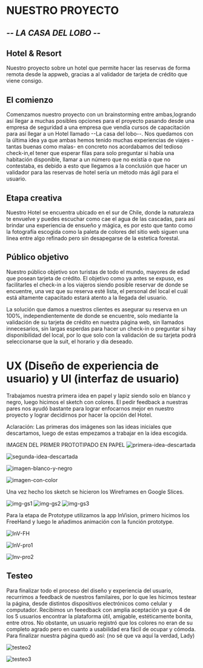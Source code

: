 # NUESTRO PROYECTO
## *-- LA CASA DEL LOBO --*  
## Hotel & Resort

Nuestro proyecto sobre un hotel que permite hacer las reservas de forma remota desde la appweb, gracias a al validador de tarjeta de crédito que viene consigo. 

## El comienzo 
Comenzamos nuestro proyecto con un brainstorming entre ambas,logrando así llegar a muchas posibles opciones para el proyecto pasando desde una empresa de seguridad a una empresa que vendía cursos de capacitación para así llegar a un Hotel llamado --La casa del lobo--. Nos quedamos con la última idea ya que ambas hemos tenido muchas experiencias de viajes -tantas buenas como malas- en concreto nos acordabamos del tedioso check-in,el tener que esperar filas para solo preguntar si había una habitación disponible, llamar a un número que no existía o que no contestaba, es debido a esto que llegamos a la conclusión que hacer un validador para las reservas de hotel sería un método más ágil para el usuario. 

## Etapa creativa
Nuestro Hotel se encuentra ubicado en el sur de Chile, donde la naturaleza te envuelve y puedes escuchar como cae el agua de las cascadas, para así brindar una experiencia de ensueño y mágica, es por esto que tanto como la fotografía escogida como la paleta de colores del sitio web siguen una linea entre algo refinado pero sin desapegarse de la estetica forestal.

## Público objetivo
Nuestro público objetivo son turistas de todo el mundo, mayores de edad que posean tarjeta de crédito. El objetivo como ya antes se expuso, es facilitarles el check-in a los viajeros siendo posible reservar de donde se encuentre, una vez que su reserva esté lista, el personal del local el cuál está altamente capacitado estará atento a la llegada del usuario.


La solución que damos a nuestros clientes es asegurar su reserva en un 100%, independientemente de donde se encuentre, solo mediante la validación de su tarjeta de crédito en nuestra página web, sin llamados innecesarios, sin largas esperdas para hacer un check-in o preguntar si hay disponibilidad del local, por lo que solo con la validación de su tarjeta podrá seleccionarse que la suit, el horario y día deseado.

# UX (Diseño de experiencia de usuario) y UI (interfaz de usuario)

Trabajamos nuestra primera idea en papel y lapiz siendo solo en blanco y negro, luego hicimos el sketch con colores. El pedir feedback a nuestras pares nos ayudó bastante para lograr enfocarnos mejor en nuestro proyecto y lograr decidirnos por hacer la opción del Hotel.

Aclaración: Las primeras dos imágenes son las ideas iniciales que descartamos, luego de estas empezamos a trabajar en la idea escogida.

IMAGEN DEL PRIMER PROTOTIPADO EN PAPEL
![primera-idea-descartada](https://raw.githubusercontent.com/paupi-chill-e/SCL014-card-validation/master/src/ImgReadMe/Papel1.jpeg)

![segunda-idea-descartada](https://raw.githubusercontent.com/paupi-chill-e/SCL014-card-validation/master/src/ImgReadMe/Papel2.jpeg)

![imagen-blanco-y-negro](https://raw.githubusercontent.com/paupi-chill-e/SCL014-card-validation/master/src/ImgReadMe/sketchFinal.jpeg)

![imagen-con-color](https://raw.githubusercontent.com/paupi-chill-e/SCL014-card-validation/master/src/ImgReadMe/dibujofinal.jpeg)

Una vez hecho los sketch se hicieron los Wireframes en Google Slices.

![img-gs1](https://raw.githubusercontent.com/paupi-chill-e/SCL014-card-validation/master/src/ImgReadMe/GS1.jpeg)
![img-gs2](https://raw.githubusercontent.com/paupi-chill-e/SCL014-card-validation/master/src/ImgReadMe/GS2.jpeg)
![img-gs3](https://raw.githubusercontent.com/paupi-chill-e/SCL014-card-validation/master/src/ImgReadMe/GS3.jpeg)

Para la etapa de Prototype utilizamos la app InVision, primero hicimos los FreeHand y luego le añadimos animación con la función prototype.

![InV-FH](https://raw.githubusercontent.com/paupi-chill-e/SCL014-card-validation/master/src/ImgReadMe/InV-FreeHand.jpeg)

![InV-pro1](https://raw.githubusercontent.com/paupi-chill-e/SCL014-card-validation/master/src/ImgReadMe/InV-Prototype1.jpeg)

![Inv-pro2](https://raw.githubusercontent.com/paupi-chill-e/SCL014-card-validation/master/src/ImgReadMe/Inv-Prototype2.jpeg)

## Testeo 
Para finalizar todo el proceso del diseño y experiencia del usuario, recurrimos a feedback de nuestros familaires, por lo que les hicimos testear la página, desde distintos dispositivos electrónicos como celular y computador. Recibimos un feeedback con amplia aceptación ya que 4 de los 5 usuarios encontrar la plataforma útil, amigable, estéticamente bonita, entre otros. No obstante, un usuario registró que los colores no eran de su completo agrado pero en cuanto a usabilidad era fácil de ocupar y cómoda. Para finalizar nuestra página quedó así: (no sé que va aquí la verdad, Lady)

![testeo2](https://raw.githubusercontent.com/paupi-chill-e/SCL014-card-validation/master/src/ImgReadMe/Testeo2.jpeg)

![testeo3](https://raw.githubusercontent.com/paupi-chill-e/SCL014-card-validation/master/src/ImgReadMe/Testeo3.jpeg)